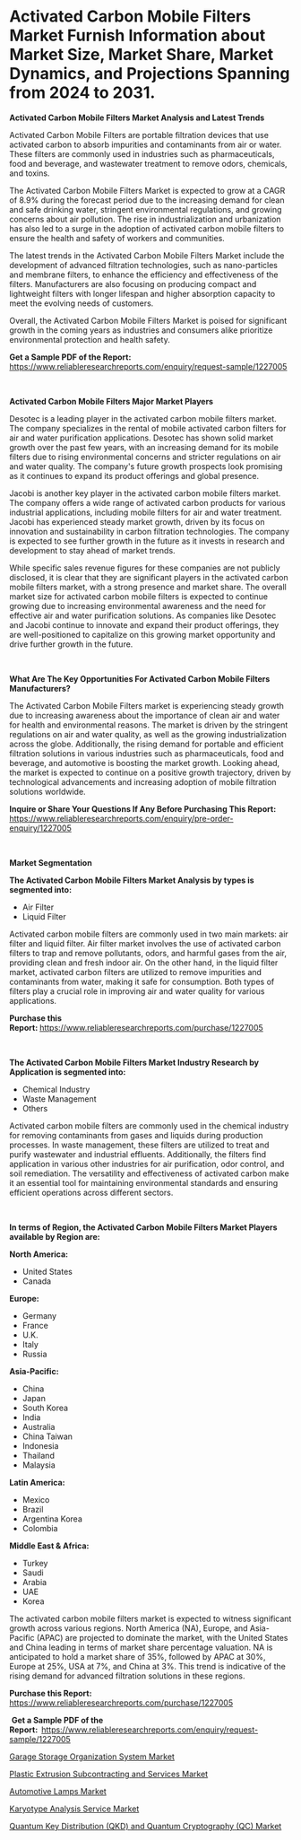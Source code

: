 <p><h1>Activated Carbon Mobile Filters Market Furnish Information about Market Size, Market Share, Market Dynamics, and Projections Spanning from 2024 to 2031.</h1></p><p><strong>Activated Carbon Mobile Filters Market Analysis and Latest Trends</strong></p>
<p><p>Activated Carbon Mobile Filters are portable filtration devices that use activated carbon to absorb impurities and contaminants from air or water. These filters are commonly used in industries such as pharmaceuticals, food and beverage, and wastewater treatment to remove odors, chemicals, and toxins.</p><p>The Activated Carbon Mobile Filters Market is expected to grow at a CAGR of 8.9% during the forecast period due to the increasing demand for clean and safe drinking water, stringent environmental regulations, and growing concerns about air pollution. The rise in industrialization and urbanization has also led to a surge in the adoption of activated carbon mobile filters to ensure the health and safety of workers and communities.</p><p>The latest trends in the Activated Carbon Mobile Filters Market include the development of advanced filtration technologies, such as nano-particles and membrane filters, to enhance the efficiency and effectiveness of the filters. Manufacturers are also focusing on producing compact and lightweight filters with longer lifespan and higher absorption capacity to meet the evolving needs of customers.</p><p>Overall, the Activated Carbon Mobile Filters Market is poised for significant growth in the coming years as industries and consumers alike prioritize environmental protection and health safety.</p></p>
<p><strong>Get a Sample PDF of the Report:&nbsp;</strong> <a href="https://www.reliableresearchreports.com/enquiry/request-sample/1227005">https://www.reliableresearchreports.com/enquiry/request-sample/1227005</a></p>
<p>&nbsp;</p>
<p><strong>Activated Carbon Mobile Filters Major Market Players</strong></p>
<p><p>Desotec is a leading player in the activated carbon mobile filters market. The company specializes in the rental of mobile activated carbon filters for air and water purification applications. Desotec has shown solid market growth over the past few years, with an increasing demand for its mobile filters due to rising environmental concerns and stricter regulations on air and water quality. The company's future growth prospects look promising as it continues to expand its product offerings and global presence.</p><p>Jacobi is another key player in the activated carbon mobile filters market. The company offers a wide range of activated carbon products for various industrial applications, including mobile filters for air and water treatment. Jacobi has experienced steady market growth, driven by its focus on innovation and sustainability in carbon filtration technologies. The company is expected to see further growth in the future as it invests in research and development to stay ahead of market trends.</p><p>While specific sales revenue figures for these companies are not publicly disclosed, it is clear that they are significant players in the activated carbon mobile filters market, with a strong presence and market share. The overall market size for activated carbon mobile filters is expected to continue growing due to increasing environmental awareness and the need for effective air and water purification solutions. As companies like Desotec and Jacobi continue to innovate and expand their product offerings, they are well-positioned to capitalize on this growing market opportunity and drive further growth in the future.</p></p>
<p>&nbsp;</p>
<p><strong>What Are The Key Opportunities For Activated Carbon Mobile Filters Manufacturers?</strong></p>
<p><p>The Activated Carbon Mobile Filters market is experiencing steady growth due to increasing awareness about the importance of clean air and water for health and environmental reasons. The market is driven by the stringent regulations on air and water quality, as well as the growing industrialization across the globe. Additionally, the rising demand for portable and efficient filtration solutions in various industries such as pharmaceuticals, food and beverage, and automotive is boosting the market growth. Looking ahead, the market is expected to continue on a positive growth trajectory, driven by technological advancements and increasing adoption of mobile filtration solutions worldwide.</p></p>
<p><strong>Inquire or Share Your Questions If Any Before Purchasing This Report:</strong> <a href="https://www.reliableresearchreports.com/enquiry/pre-order-enquiry/1227005">https://www.reliableresearchreports.com/enquiry/pre-order-enquiry/1227005</a></p>
<p>&nbsp;</p>
<p><strong>Market Segmentation</strong></p>
<p><strong>The Activated Carbon Mobile Filters Market Analysis by types is segmented into:</strong></p>
<p><ul><li>Air Filter</li><li>Liquid Filter</li></ul></p>
<p><p>Activated carbon mobile filters are commonly used in two main markets: air filter and liquid filter. Air filter market involves the use of activated carbon filters to trap and remove pollutants, odors, and harmful gases from the air, providing clean and fresh indoor air. On the other hand, in the liquid filter market, activated carbon filters are utilized to remove impurities and contaminants from water, making it safe for consumption. Both types of filters play a crucial role in improving air and water quality for various applications.</p></p>
<p><strong>Purchase this Report:&nbsp;</strong><a href="https://www.reliableresearchreports.com/purchase/1227005">https://www.reliableresearchreports.com/purchase/1227005</a></p>
<p>&nbsp;</p>
<p><strong>The Activated Carbon Mobile Filters Market Industry Research by Application is segmented into:</strong></p>
<p><ul><li>Chemical Industry</li><li>Waste Management</li><li>Others</li></ul></p>
<p><p>Activated carbon mobile filters are commonly used in the chemical industry for removing contaminants from gases and liquids during production processes. In waste management, these filters are utilized to treat and purify wastewater and industrial effluents. Additionally, the filters find application in various other industries for air purification, odor control, and soil remediation. The versatility and effectiveness of activated carbon make it an essential tool for maintaining environmental standards and ensuring efficient operations across different sectors.</p></p>
<p>&nbsp;</p>
<p><strong>In terms of Region, the Activated Carbon Mobile Filters Market Players available by Region are:</strong></p>
<p>
    <p> <strong> North America: </strong>
        <ul>
            <li>United States</li>
            <li>Canada</li>
        </ul>
        </p> 
    <p> <strong> Europe: </strong>
        <ul>
            <li>Germany</li>
            <li>France</li>
            <li>U.K.</li>
            <li>Italy</li>
            <li>Russia</li>
        </ul>
        </p> 
    <p> <strong> Asia-Pacific: </strong>
        <ul>
            <li>China</li>
            <li>Japan</li>
            <li>South Korea</li>
            <li>India</li>
            <li>Australia</li>
            <li>China Taiwan</li>
            <li>Indonesia</li>
            <li>Thailand</li>
            <li>Malaysia</li>
        </ul>
        </p> 
    <p> <strong> Latin America: </strong>
        <ul>
            <li>Mexico</li>
            <li>Brazil</li>
            <li>Argentina Korea</li>
            <li>Colombia</li>
        </ul>
        </p> 
    <p> <strong> Middle East & Africa: </strong>
        <ul>
            <li>Turkey</li>
            <li>Saudi</li>
            <li>Arabia</li>
            <li>UAE</li>
            <li>Korea</li>
        </ul>
    </p>
    </p>
<p><p>The activated carbon mobile filters market is expected to witness significant growth across various regions. North America (NA), Europe, and Asia-Pacific (APAC) are projected to dominate the market, with the United States and China leading in terms of market share percentage valuation. NA is anticipated to hold a market share of 35%, followed by APAC at 30%, Europe at 25%, USA at 7%, and China at 3%. This trend is indicative of the rising demand for advanced filtration solutions in these regions.</p></p>
<p><strong>Purchase this Report: </strong><a href="https://www.reliableresearchreports.com/purchase/1227005">https://www.reliableresearchreports.com/purchase/1227005</a></p>
<p>&nbsp;<strong>Get a Sample PDF of the Report:&nbsp;&nbsp;</strong><a href="https://www.reliableresearchreports.com/enquiry/request-sample/1227005">https://www.reliableresearchreports.com/enquiry/request-sample/1227005</a></p>
<p><strong></strong></p>
<p><p><a href="https://github.com/derrinmiltonellis35gcl/Market-Research-Report-List-1/blob/main/garage-storage-organization-system-market.md">Garage Storage Organization System Market</a></p><p><a href="https://medium.com/@kathyfisher51/plastic-extrusion-subcontracting-and-services-market-analysis-its-cagr-market-segmentation-and-e9783c7d56e9">Plastic Extrusion Subcontracting and Services Market</a></p><p><a href="https://github.com/khansimonweber1lqujlwoz15d/Market-Research-Report-List-1/blob/main/automotive-lamps-market.md">Automotive Lamps Market</a></p><p><a href="https://medium.com/@jessicaholland33/karyotype-analysis-service-market-furnishes-information-on-market-share-market-trends-and-market-028e6d60afec">Karyotype Analysis Service Market</a></p><p><a href="https://medium.com/@jessicaholland33/quantum-key-distribution-qkd-and-quantum-cryptography-qc-market-trends-and-market-analysis-5293aa1cf4e5">Quantum Key Distribution (QKD) and Quantum Cryptography (QC) Market</a></p></p>
